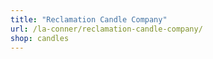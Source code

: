 ```yaml
---
title: "Reclamation Candle Company"
url: /la-conner/reclamation-candle-company/
shop: candles
---
```

